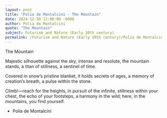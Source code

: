 ```yaml
---
layout: post
title: "Polia de Montalcini - The Mountain"
date: 2024-12-30 12:00:00 -0000
author: Polia de Montalcini
quote: "The Mountain"
subject: Futurism and Nature (Early 20th century)
permalink: /Futurism and Nature (Early 20th century)/Polia de Montalcini/Polia de Montalcini - The Mountain
---
```


The Mountain

Majestic silhouette against the sky,
intense and resolute,
the mountain stands,
a titan of stillness,
a sentinel of time.

Covered in snow’s pristine blanket,
it holds secrets of ages,
a memory of creation’s breath,
a pulse within the stone.

Climb!—reach for the heights,
in pursuit of the infinite,
stillness within your chest,
the echo of your footsteps,
a harmony in the wild; here,
in the mountains, you find yourself.


- Polia de Montalcini
